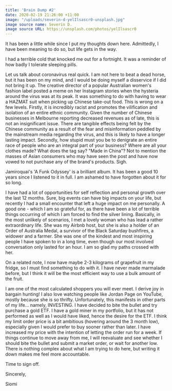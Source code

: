 ```yaml
---
title: 'Brain Dump #2'
date: 2020-02-19 21:26:00 +11:00
image: "/uploads/severin-d-yelIlsascr0-unsplash.jpg"
image source name: Severin D.
image source URL: https://unsplash.com/photos/yelIlsascr0
---
```


It has been a little while since I put my thoughts down here. Admittedly, I have been meaning to do so, but life gets in the way. 

I had a terrible cold that knocked me out for a fortnight. It was a reminder of how badly I tolerate sleeping pills.

Let us talk about coronavirus real quick. I am not here to beat a dead horse, but it has been on my mind, and I would be doing myself a disservice if I did not bring it up. The creative director of a popular Australian women's fashion label posted a meme on her Instagram stories when the hysteria around the virus was at its peak. It was something to do with having to wear a HAZMAT suit when picking up Chinese take-out food. This is wrong on a few levels. Firstly, it is incredibly racist and promotes the vilification and isolation of an entire ethnic community. Given the number of Chinese businesses in Melbourne reporting decreased revenues as of late, this is not an insignificant issue. There are tangible effects being felt by the Chinese community as a result of the fear and misinformation peddled by the mainstream media regarding the virus, and this is likely to have a longer lasting impact. Secondly, how stupid must you be to denigrate an entire race of people who are an integral part of your business? Where are all your clothes made? What does the tag say? "Made in China"? Not to mention the masses of Asian consumers who may have seen the post and have now vowed to not purchase any of the brand's products. Sigh. 


Jamiroquai's 'A Funk Odyssey' is a brilliant album. It has been a good 10 years since I listened to it in full. I am ashamed to have forgotten about it for so long.


I have had a lot of opportunities for self reflection and personal growth over the last 12 months. Sure, big events can have big impacts on your life, but recently I had a small encounter that left a huge impact on me personally. A good one - which I am so grateful for, as there have been a lot of terrible things occurring of which I am forced to find the silver lining. Basically, in the most unlikely of scenarios, I met a lovely woman who has lead a rather extraordinary life. She was my Airbnb host, but she is also a holder of an Order of Australia Medal, a survivor of the Black Saturday bushfires, a widower and a farmer. She was one of the kindest and most inspiring people I have spoken to in a long time, even though our most involved conversation only lasted for an hour. I am so glad my paths crossed with her.

On a related note, I now have maybe 2-3 kilograms of grapefruit in my fridge, so I must find something to do with it. I have never made marmalade before, but I think it will be the most efficient way to use a bulk amount of the fruit.

I am one of the most calculated shoppers you will ever meet. I derive joy in bargain hunting! I also love watching people like Jordan Page on YouTube, mostly because she is so thrifty.  Unfortunately, this manifests in other parts of my life... namely, INVESTING. I have decided to bite the bullet and try purchase a gold ETF. I have a gold miner in my portfolio, but it has not performed as well as I would have liked, hence the desire for the ETF. I think my limit order price is a bit ambitious (hovering around the 3 month low), especially given I would prefer to buy sooner rather than later. I have increased my price with the intention of letting the order run for a week. If things continue to move away from me, I will reevaluate and see whether I should bite the bullet and submit a market order, or wait for another low. There is nothing complex about what I am trying to do here, but writing it down makes me feel more accountable. 

Time to sign off.


Sincerely,

Siomi

